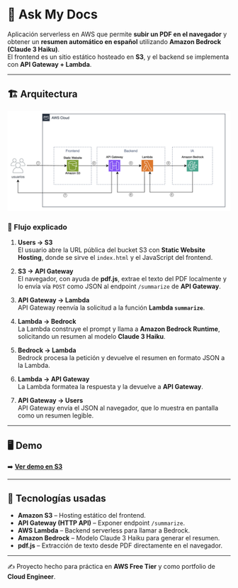 # 📄 Ask My Docs

Aplicación serverless en AWS que permite **subir un PDF en el navegador** y obtener un **resumen automático en español** utilizando **Amazon Bedrock (Claude 3 Haiku)**.  
El frontend es un sitio estático hosteado en **S3**, y el backend se implementa con **API Gateway + Lambda**.

---

## 🏗️ Arquitectura
![Arquitectura](docs/AskMyDocs-architecture.png)


### 🔎 Flujo explicado

1. **Users → S3**  
   El usuario abre la URL pública del bucket S3 con **Static Website Hosting**, donde se sirve el `index.html` y el JavaScript del frontend.  

2. **S3 → API Gateway**  
   El navegador, con ayuda de **pdf.js**, extrae el texto del PDF localmente y lo envía vía `POST` como JSON al endpoint `/summarize` de **API Gateway**.  

3. **API Gateway → Lambda**  
   API Gateway reenvía la solicitud a la función **Lambda `summarize`**.  

4. **Lambda → Bedrock**  
   La Lambda construye el prompt y llama a **Amazon Bedrock Runtime**, solicitando un resumen al modelo **Claude 3 Haiku**.  

5. **Bedrock → Lambda**  
   Bedrock procesa la petición y devuelve el resumen en formato JSON a la Lambda.  

6. **Lambda → API Gateway**  
   La Lambda formatea la respuesta y la devuelve a **API Gateway**.  

7. **API Gateway → Users**  
   API Gateway envía el JSON al navegador, que lo muestra en pantalla como un resumen legible.  

---

## 🖥️ Demo

➡️ [**Ver demo en S3**](http://askmydocs-website-imelinc.s3-website-us-east-1.amazonaws.com)  

---

## 📜 Tecnologías usadas
- **Amazon S3** – Hosting estático del frontend.  
- **API Gateway (HTTP API)** – Exponer endpoint `/summarize`.  
- **AWS Lambda** – Backend serverless para llamar a Bedrock.  
- **Amazon Bedrock** – Modelo Claude 3 Haiku para generar el resumen.  
- **pdf.js** – Extracción de texto desde PDF directamente en el navegador.    

---

✍️ Proyecto hecho para práctica en **AWS Free Tier** y como portfolio de **Cloud Engineer**.
